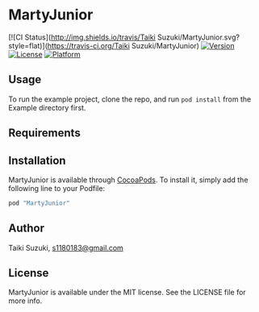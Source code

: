 # MartyJunior

[![CI Status](http://img.shields.io/travis/Taiki Suzuki/MartyJunior.svg?style=flat)](https://travis-ci.org/Taiki Suzuki/MartyJunior)
[![Version](https://img.shields.io/cocoapods/v/MartyJunior.svg?style=flat)](http://cocoapods.org/pods/MartyJunior)
[![License](https://img.shields.io/cocoapods/l/MartyJunior.svg?style=flat)](http://cocoapods.org/pods/MartyJunior)
[![Platform](https://img.shields.io/cocoapods/p/MartyJunior.svg?style=flat)](http://cocoapods.org/pods/MartyJunior)

## Usage

To run the example project, clone the repo, and run `pod install` from the Example directory first.

## Requirements

## Installation

MartyJunior is available through [CocoaPods](http://cocoapods.org). To install
it, simply add the following line to your Podfile:

```ruby
pod "MartyJunior"
```

## Author

Taiki Suzuki, s1180183@gmail.com

## License

MartyJunior is available under the MIT license. See the LICENSE file for more info.
